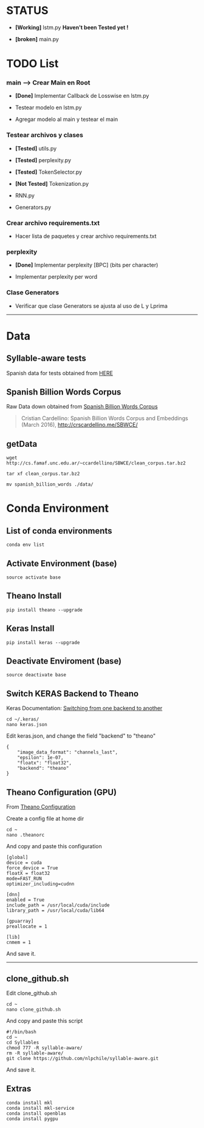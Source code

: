 # STATUS

*  **[Working]** lstm.py **Haven't been Tested yet !**

* **[broken]** main.py

# TODO List


### main --> Crear Main en Root

* **[Done]** Implementar Callback de Losswise en lstm.py

* Testear modelo en lstm.py

* Agregar modelo al main y testear el main


### Testear archivos y clases

* **[Tested]** utils.py

* **[Tested]** perplexity.py

* **[Tested]** TokenSelector.py

* **[Not Tested]** Tokenization.py

* RNN.py

* Generators.py


### Crear archivo requirements.txt

* Hacer lista de paquetes y crear archivo requirements.txt


### perplexity

* **[Done]** Implementar perplexity [BPC] (bits per character)

* Implementar perplexity per word


### Clase Generators

* Verificar que clase Generators se ajusta al uso de L y Lprima


---



# Data

## Syllable-aware tests

Spanish data for tests obtained from [HERE](https://github.com/yoonkim/lstm-char-cnn/blob/master/get_data.sh)


## Spanish Billion Words Corpus

Raw Data down obtained from [Spanish Billion Words Corpus](http://cs.famaf.unc.edu.ar/~ccardellino/SBWCE/clean_corpus.tar.bz2)

> Cristian Cardellino: Spanish Billion Words Corpus and Embeddings (March 2016), http://crscardellino.me/SBWCE/


## getData

```
wget http://cs.famaf.unc.edu.ar/~ccardellino/SBWCE/clean_corpus.tar.bz2

tar xf clean_corpus.tar.bz2

mv spanish_billion_words ./data/
```


# Conda Environment


## List of conda environments

```
conda env list
```

## Activate Environment (base)

```
source activate base
```

## Theano Install

```
pip install theano --upgrade
```

## Keras Install

```
pip install keras --upgrade
```

## Deactivate Enviroment (base)

```
source deactivate base
```

## Switch KERAS Backend to Theano

Keras Documentation: [Switching from one backend to another](https://keras.io/backend/#switching-from-one-backend-to-another)


```
cd ~/.keras/
nano keras.json

```

Edit keras.json, and change the field "backend" to "theano"

```
{
    "image_data_format": "channels_last",
    "epsilon": 1e-07,
    "floatx": "float32",
    "backend": "theano"
}
```

## Theano Configuration (GPU)

From [Theano Configuration](http://deeplearning.net/software/theano/library/config.html)

Create a config file at home dir

```
cd ~
nano .theanorc
```

And copy and paste this configuration

```
[global]
device = cuda
force_device = True
floatX = float32
mode=FAST_RUN
optimizer_including=cudnn

[dnn]
enabled = True
include_path = /usr/local/cuda/include
library_path = /usr/local/cuda/lib64

[gpuarray]
preallocate = 1

[lib]
cnmem = 1
```

And save it.

---

## clone_github.sh


Edit clone_github.sh

```
cd ~
nano clone_github.sh
```

And copy and paste this script

```
#!/bin/bash
cd ~
cd Syllables
chmod 777 -R syllable-aware/
rm -R syllable-aware/
git clone https://github.com/nlpchile/syllable-aware.git
```

And save it.


## Extras

```
conda install mkl
conda install mkl-service
conda install openblas
conda install pygpu
```

